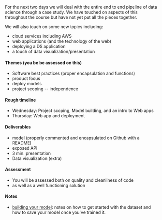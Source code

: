 For the next two days we will deal with the entire end to end pipeline of data science through a case study.  We have touched on aspects of this throughout the course but have not yet put all the pieces together.

We will also touch on some new topics including:
* cloud services including AWS
* web applications (and the technology of the web)
* deploying a DS application
* a touch of data visualization/presentation

#### Themes (you be be assessed on this)

* Software best practices (proper encapsulation and functions)
* product focus
* deploy models
* project scoping -- independence

#### Rough timeline 

* Wednesday: Project scoping, Model building, and an intro to Web apps
* Thursday: Web app and deployment

#### Deliverables

* model (properly commented and encapsulated on Github with a README)
* exposed API
* 3 min. presentation
* Data visualization (extra)

#### Assessment

* You will be assessed both on quality and cleanliness of code
* as well as a well functioning solution

#### Notes

* [building your model](model_notes.md): notes on how to get started with the dataset and how to save your model once you've trained it.
